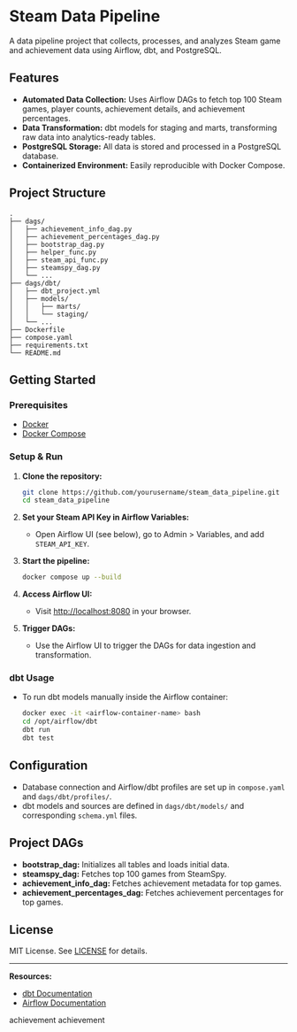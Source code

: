 # Steam Data Pipeline

A data pipeline project that collects, processes, and analyzes Steam game and achievement data using Airflow, dbt, and PostgreSQL.

## Features

- **Automated Data Collection:** Uses Airflow DAGs to fetch top 100 Steam games, player counts, achievement details, and achievement percentages.
- **Data Transformation:** dbt models for staging and marts, transforming raw data into analytics-ready tables.
- **PostgreSQL Storage:** All data is stored and processed in a PostgreSQL database.
- **Containerized Environment:** Easily reproducible with Docker Compose.

## Project Structure

```
.
├── dags/
│   ├── achievement_info_dag.py
│   ├── achievement_percentages_dag.py
│   ├── bootstrap_dag.py
│   ├── helper_func.py
│   ├── steam_api_func.py
│   ├── steamspy_dag.py
│   └── ...
├── dags/dbt/
│   ├── dbt_project.yml
│   ├── models/
│   │   ├── marts/
│   │   └── staging/
│   └── ...
├── Dockerfile
├── compose.yaml
├── requirements.txt
└── README.md
```

## Getting Started

### Prerequisites

- [Docker](https://docs.docker.com/get-docker/)
- [Docker Compose](https://docs.docker.com/compose/install/)

### Setup & Run

1. **Clone the repository:**
    ```sh
    git clone https://github.com/yourusername/steam_data_pipeline.git
    cd steam_data_pipeline
    ```

2. **Set your Steam API Key in Airflow Variables:**
   - Open Airflow UI (see below), go to Admin > Variables, and add `STEAM_API_KEY`.

3. **Start the pipeline:**
    ```sh
    docker compose up --build
    ```

4. **Access Airflow UI:**
    - Visit [http://localhost:8080](http://localhost:8080) in your browser.

5. **Trigger DAGs:**
    - Use the Airflow UI to trigger the DAGs for data ingestion and transformation.

### dbt Usage

- To run dbt models manually inside the Airflow container:
    ```sh
    docker exec -it <airflow-container-name> bash
    cd /opt/airflow/dbt
    dbt run
    dbt test
    ```

## Configuration

- Database connection and Airflow/dbt profiles are set up in `compose.yaml` and `dags/dbt/profiles/`.
- dbt models and sources are defined in `dags/dbt/models/` and corresponding `schema.yml` files.

## Project DAGs

- **bootstrap_dag:** Initializes all tables and loads initial data.
- **steamspy_dag:** Fetches top 100 games from SteamSpy.
- **achievement_info_dag:** Fetches achievement metadata for top games.
- **achievement_percentages_dag:** Fetches achievement percentages for top games.

## License

MIT License. See [LICENSE](LICENSE) for details.

---

**Resources:**
- [dbt Documentation](https://docs.getdbt.com/docs/introduction)
- [Airflow Documentation](https://airflow.apache.org/docs/)


achievement achievement